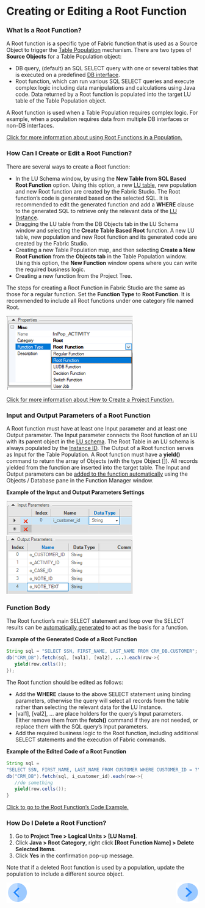 # Creating or Editing a Root Function

### What Is a Root Function?

A Root function is a specific type of Fabric function that is used as a Source Object to trigger the [Table Population](/articles/07_table_population/01_table_population_overview.md) mechanism.
There are two types of **Source Objects** for a Table Population object:
* DB query, (default) an SQL SELECT query with one or several tables that is executed on a predefined [DB interface](/articles/05_DB_interfaces/03_DB_interfaces_overview.md). 
* Root function, which can run various SQL SELECT queries and execute complex logic including data manipulations and calculations using Java code. Data returned by a Root function is populated into the target LU table of the Table Population object. 

A Root function is used when a Table Population requires complex logic. For example, when a population requires data from multiple DB interfaces or non-DB interfaces. 

[Click for more information about using Root Functions in a Population.](/articles/07_table_population/02_source_object_types.md#db-query-vs-root-function-comparison-analysis)

### How Can I Create or Edit a Root Function?
There are several ways to create a Root function: 
* In the LU Schema window, by using the **New Table from SQL Based Root Function** option. Using this option, a new [LU table](/articles/06_LU_tables/02_create_an_LU_table.md), new population and new Root function are created by the Fabric Studio. The Root function’s code is generated based on the selected SQL. It is recommended to edit the generated function and add a **WHERE** clause to the generated SQL to retrieve only the relevant data of the [LU Instance](/articles/01_fabric_overview/02_fabric_glossary.md#lui).
* Dragging the LU table from the DB Objects tab in the LU Schema window and selecting the **Create Table Based Root** function. A new LU table, new population and new Root function and its generated code are created by the Fabric Studio. 
* Creating a new Table Population map, and then selecting **Create a New Root Function** from the **Objects tab** in the Table Population window. Using this option, the **New Function** window opens where you can write the required business logic.
* Creating a new function from the Project Tree.

The steps for creating a Root Function in Fabric Studio are the same as those for a regular function. Set the **Function Type** to **Root Function**. It is recommended to include all Root functions under one category file named Root.

![image](images/4_1_1%20file%20named%20root.png)

[Click for more information about How to Create a Project Function.](/articles/07_table_population/10_creating_a_project_function.md)

### Input and Output Parameters of a Root Function

A Root function must have at least one Input parameter and at least one Output parameter. The Input parameter connects the Root function of an LU with its parent object in the [LU schema](/articles/03_logical_units/03_LU_schema_window.md). 
The Root Table in an LU schema is always populated by the [Instance ID](/articles/01_fabric_overview/02_fabric_glossary.md#lui). The Output of a Root function serves as Input for the Table Population. 
A Root function must have a **yield()** command to return the array of Objects (with the type Object []). All records yielded from the function are inserted into the target table.
The Input and Output parameters can be [added to the function automatically](/articles/07_table_population/10_creating_a_project_function.md#how-do-i-automatically-define-functions-parameters) using the Objects / Database pane in the Function Manager window.

**Example of the Input and Output Parameters Settings**

![image](images/4_1_1_1_first_image.png)
![image](images/4_1_2%20%20Parameters%20settings.png)

### Function Body

The Root function’s main SELECT statement and loop over the SELECT results can be [automatically generated](/articles/07_table_population/10_creating_a_project_function.md#how-do-i-automatically-define-functions-parameters)  to act as the basis for a function.

**Example of the Generated Code of a Root Function** 

~~~java
String sql = "SELECT SSN, FIRST_NAME, LAST_NAME FROM CRM_DB.CUSTOMER";
db("CRM_DB").fetch(sql, [val1], [val2], ...).each(row->{
   yield(row.cells());
});
~~~


The Root function should be edited as follows:
* Add the **WHERE** clause to the above SELECT statement using binding parameters, otherwise the query will select all records from the table rather than selecting the relevant data for the LU Instance. 
* [val1], [val2], … are place holders for the query’s Input parameters. Either remove them from the **fetch()** command if they are not needed, or replace them with the SQL query’s Input parameters. 
* Add the required business logic to the Root function, including additional SELECT statements and the execution of Fabric commands. 

**Example of the Edited Code of a Root Function** 

~~~java
String sql = 
"SELECT SSN, FIRST_NAME, LAST_NAME FROM CUSTOMER WHERE CUSTOMER_ID = ?";
db("CRM_DB").fetch(sql, i_customer_id).each(row->{
   //do something
   yield(row.cells());
}
~~~

[Click to go to the Root Function’s Code Example.](/articles/07_table_population/11_2_root_functions_code_examples.md)


### How Do I Delete a Root Function?

1.	Go to **Project Tree > Logical Units > [LU Name]**.
2.	Click **Java > Root Category**, right click **[Root Function Name] > Delete Selected Items**.
3.	Click **Yes** in the confirmation pop-up message.

Note that if a deleted Root function is used by a population, update the population to include a different source object.

[![Previous](/articles/images/Previous.png)](/articles/07_table_population/10_creating_a_project_function.md)[<img align="right" width="60" height="54" src="/articles/images/Next.png">](/articles/07_table_population/11_2_root_functions_code_examples.md)

